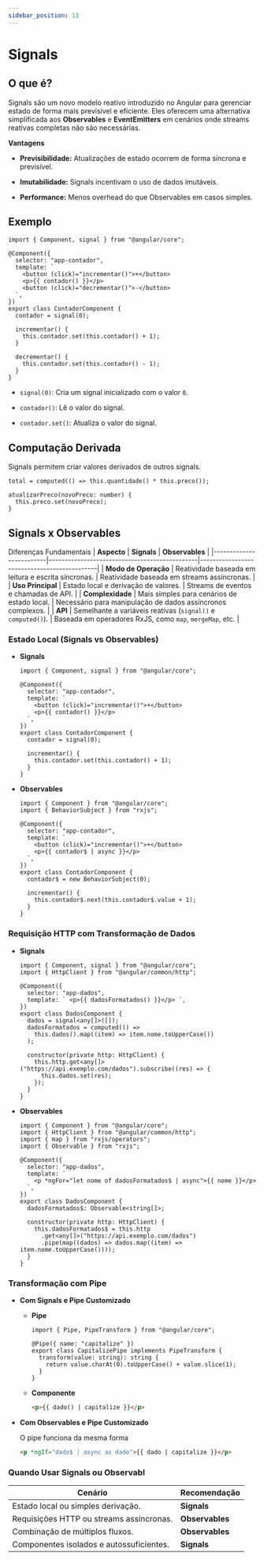```yaml
---
sidebar_position: 13
---
```


# Signals

## O que é?

Signals são um novo modelo reativo introduzido no Angular para gerenciar estado de forma mais previsível e eficiente. Eles oferecem uma alternativa simplificada aos **Observables** e **EventEmitters** em cenários onde streams reativas completas não são necessárias.

**Vantagens**

- **Previsibilidade:** Atualizações de estado ocorrem de forma síncrona e previsível.

- **Imutabilidade:** Signals incentivam o uso de dados imutáveis.

- **Performance:** Menos overhead do que Observables em casos simples.

## Exemplo

```tsx showLineNumbers title="contador.component.ts"
import { Component, signal } from "@angular/core";

@Component({
  selector: "app-contador",
  template: `
    <button (click)="incrementar()">+</button>
    <p>{{ contador() }}</p>
    <button (click)="decrementar()">-</button>
  `,
})
export class ContadorComponent {
  contador = signal(0);

  incrementar() {
    this.contador.set(this.contador() + 1);
  }

  decrementar() {
    this.contador.set(this.contador() - 1);
  }
}
```

- `signal(0)`: Cria um signal inicializado com o valor `0`.

- `contador()`: Lê o valor do signal.

- `contador.set()`: Atualiza o valor do signal.

## Computação Derivada

Signals permitem criar valores derivados de outros signals.

```tsx showLineNumbers
total = computed(() => this.quantidade() * this.preco());

atualizarPreco(novoPreco: number) {
  this.preco.set(novoPreco);
}
```

## Signals x Observables

Diferenças Fundamentais
| **Aspecto** | **Signals** | **Observables** |
|-------------------------|-----------------------------------------------|---------------------------------------------|
| **Modo de Operação** | Reatividade baseada em leitura e escrita síncronas. | Reatividade baseada em streams assíncronas. |
| **Uso Principal** | Estado local e derivação de valores. | Streams de eventos e chamadas de API. |
| **Complexidade** | Mais simples para cenários de estado local. | Necessário para manipulação de dados assíncronos complexos. |
| **API** | Semelhante a variáveis reativas (`signal()` e `computed()`). | Baseada em operadores RxJS, como `map`, `mergeMap`, etc. |

### Estado Local (Signals vs Observables)

- **Signals**

  ```tsx showLineNumbers title="contador.component.ts"
  import { Component, signal } from "@angular/core";

  @Component({
    selector: "app-contador",
    template: `
      <button (click)="incrementar()">+</button>
      <p>{{ contador() }}</p>
    `,
  })
  export class ContadorComponent {
    contador = signal(0);

    incrementar() {
      this.contador.set(this.contador() + 1);
    }
  }
  ```

- **Observables**

  ```tsx showLineNumbers title="contador.component.ts"
  import { Component } from "@angular/core";
  import { BehaviorSubject } from "rxjs";

  @Component({
    selector: "app-contador",
    template: `
      <button (click)="incrementar()">+</button>
      <p>{{ contador$ | async }}</p>
    `,
  })
  export class ContadorComponent {
    contador$ = new BehaviorSubject(0);

    incrementar() {
      this.contador$.next(this.contador$.value + 1);
    }
  }
  ```

### Requisição HTTP com Transformação de Dados

- **Signals**

  ```tsx showLineNumbers title="dados.component.ts"
  import { Component, signal } from "@angular/core";
  import { HttpClient } from "@angular/common/http";

  @Component({
    selector: "app-dados",
    template: ` <p>{{ dadosFormatados() }}</p> `,
  })
  export class DadosComponent {
    dados = signal<any[]>([]);
    dadosFormatados = computed(() =>
      this.dados().map((item) => item.nome.toUpperCase())
    );

    constructor(private http: HttpClient) {
      this.http.get<any[]>("https://api.exemplo.com/dados").subscribe((res) => {
        this.dados.set(res);
      });
    }
  }
  ```

- **Observables**

  ```tsx showLineNumbers title="dados.component.ts"
  import { Component } from "@angular/core";
  import { HttpClient } from "@angular/common/http";
  import { map } from "rxjs/operators";
  import { Observable } from "rxjs";

  @Component({
    selector: "app-dados",
    template: `
      <p *ngFor="let nome of dadosFormatados$ | async">{{ nome }}</p>
    `,
  })
  export class DadosComponent {
    dadosFormatados$: Observable<string[]>;

    constructor(private http: HttpClient) {
      this.dadosFormatados$ = this.http
        .get<any[]>("https://api.exemplo.com/dados")
        .pipe(map((dados) => dados.map((item) => item.nome.toUpperCase())));
    }
  }
  ```

### Transformação com Pipe

- **Com Signals e Pipe Customizado**

  - **Pipe**

    ```tsx showLineNumbers title="capitalize.pipe.ts"
    import { Pipe, PipeTransform } from "@angular/core";

    @Pipe({ name: "capitalize" })
    export class CapitalizePipe implements PipeTransform {
      transform(value: string): string {
        return value.charAt(0).toUpperCase() + value.slice(1);
      }
    }
    ```

  - **Componente**

    ```html showLineNumbers
    <p>{{ dado() | capitalize }}</p>
    ```

- **Com Observables e Pipe Customizado**

  O pipe funciona da mesma forma

  ```html showLineNumbers
  <p *ngIf="dado$ | async as dado">{{ dado | capitalize }}</p>
  ```

### Quando Usar Signals ou Observabl

| **Cenário**                              | **Recomendação** |
| ---------------------------------------- | ---------------- |
| Estado local ou simples derivação.       | **Signals**      |
| Requisições HTTP ou streams assíncronas. | **Observables**  |
| Combinação de múltiplos fluxos.          | **Observables**  |
| Componentes isolados e autossuficientes. | **Signals**      |

